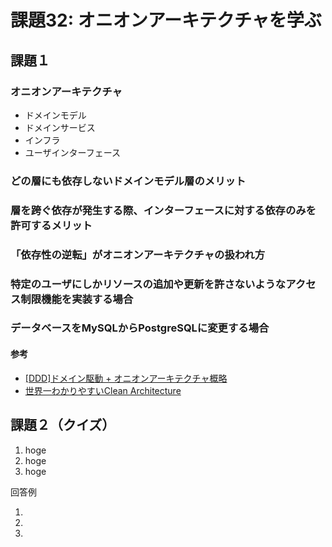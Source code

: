 # 課題32: オニオンアーキテクチャを学ぶ

## 課題１

###  オニオンアーキテクチャ
- ドメインモデル
- ドメインサービス
- インフラ
- ユーザインターフェース


### どの層にも依存しないドメインモデル層のメリット

### 層を跨ぐ依存が発生する際、インターフェースに対する依存のみを許可するメリット

### 「依存性の逆転」がオニオンアーキテクチャの扱われ方

### 特定のユーザにしかリソースの追加や更新を許さないようなアクセス制限機能を実装する場合

### データベースをMySQLからPostgreSQLに変更する場合


#### 参考

- [[DDD]ドメイン駆動 + オニオンアーキテクチャ概略](https://qiita.com/little_hand_s/items/2040fba15d90b93fc124)
- [世界一わかりやすいClean Architecture](https://www.slideshare.net/AtsushiNakamura4/clean-architecture-release)

## 課題２（クイズ）

1. hoge
2. hoge
3. hoge

  <summary>回答例</summary>

1. 
2. 
3. 

</details>
